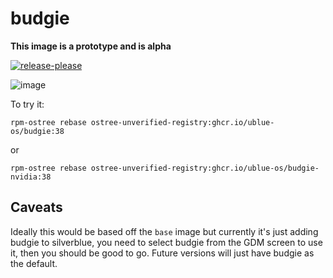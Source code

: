 # budgie

**This image is a prototype and is alpha**

[![release-please](https://github.com/ublue-os/budgie/actions/workflows/release-please.yml/badge.svg)](https://github.com/ublue-os/budgie/actions/workflows/release-please.yml)

![image](https://user-images.githubusercontent.com/1264109/233800873-08b74495-5dae-4258-8ecd-12653762a7c2.png)

To try it:

    rpm-ostree rebase ostree-unverified-registry:ghcr.io/ublue-os/budgie:38

or

    rpm-ostree rebase ostree-unverified-registry:ghcr.io/ublue-os/budgie-nvidia:38

## Caveats

Ideally this would be based off the `base` image but currently it's just adding budgie to silverblue, you need to select budgie from the GDM screen to use it, then you should be good to go. Future versions will just have budgie as the default. 
